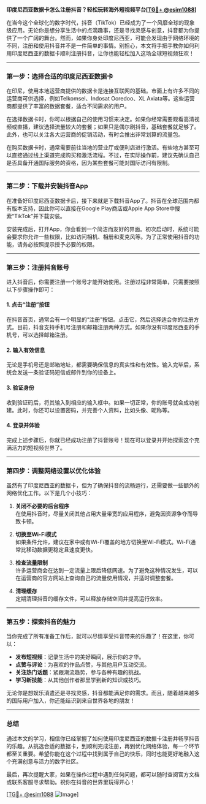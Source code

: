 **印度尼西亚数据卡怎么注册抖音？轻松玩转海外短视频平台[[TG💪+ @esim1088](https://t.me/s/esim1088)]**

在当今这个全球化的数字时代，抖音（TikTok）已经成为了一个风靡全球的现象级应用。无论你是想分享生活中的点滴趣事，还是寻找灵感与创意，抖音都为你提供了一个广阔的舞台。然而，如果你身处印度尼西亚，可能会发现由于网络环境的不同，注册和使用抖音并不是一件简单的事情。别担心，本文将手把手教你如何利用印度尼西亚的数据卡顺利注册抖音，让你也能轻松加入这场全球短视频狂欢！

---

### **第一步：选择合适的印度尼西亚数据卡**

在印尼，使用本地运营商提供的数据卡是连接互联网的基础。市面上有许多不同的运营商可供选择，例如Telkomsel、Indosat Ooredoo、XL Axiata等。这些运营商都提供了丰富的数据套餐，适合不同需求的用户。

在选择数据卡时，你可以根据自己的使用习惯来决定。如果你经常需要观看高清视频或直播，建议选择流量较大的套餐；如果只是偶尔刷抖音，基础套餐就足够了。此外，也可以关注各大运营商的促销活动，有时会推出非常划算的流量包。

在购买数据卡时，通常需要前往当地的营业厅或便利店进行激活。有些地方甚至可以直接通过线上渠道完成购买和激活流程。不过，在实际操作前，建议先确认自己是否具备开通国际服务的资格，因为某些套餐可能对国际访问有限制。

---

### **第二步：下载并安装抖音App**

在准备好印度尼西亚数据卡后，接下来就是下载抖音App了。抖音在全球范围内都有版本支持，因此你可以直接在Google Play商店或Apple App Store中搜索“TikTok”并下载安装。

安装完成后，打开App，你会看到一个简洁而友好的界面。初次启动时，系统可能会要求你允许一些权限，比如访问相机、相册和麦克风等。为了正常使用抖音的功能，请务必按照提示授予必要的权限。

---

### **第三步：注册抖音账号**

进入抖音后，你需要注册一个账号才能开始使用。注册过程非常简单，只需要按照以下步骤操作即可：

#### **1. 点击“注册”按钮**
在抖音首页，通常会有一个明显的“注册”按钮。点击它，然后选择适合你的注册方式。目前，抖音支持手机号注册和邮箱注册两种方式。如果你没有印度尼西亚的手机号，可以选择邮箱注册。

#### **2. 输入有效信息**
无论是手机号还是邮箱地址，都需要确保信息的真实性和有效性。输入完毕后，系统会发送一条验证码短信或邮件到你的设备上。

#### **3. 验证身份**
收到验证码后，将其输入到相应的输入框中。如果一切正常，你的账号就会成功创建。此时，你还可以设置密码，并完善个人资料，比如头像、昵称等。

#### **4. 登录并体验**
完成上述步骤后，你就已经成功注册了抖音账号！现在可以登录并开始探索这个充满活力的短视频世界了。

---

### **第四步：调整网络设置以优化体验**

虽然有了印度尼西亚的数据卡，但为了确保抖音的流畅运行，还需要做一些额外的网络优化工作。以下是几个小技巧：

1. **关闭不必要的后台程序**  
   在使用抖音时，尽量关闭其他占用大量带宽的应用程序，避免因资源争夺而导致卡顿。

2. **切换至Wi-Fi模式**  
   如果条件允许，建议在家中或有Wi-Fi覆盖的地方切换至Wi-Fi模式。Wi-Fi通常比移动数据更稳定且速度更快。

3. **检查流量限制**  
   许多运营商会在达到一定流量上限后降低网速。为了避免这种情况发生，可以在运营商的官方网站上查询自己的流量使用情况，并适时调整套餐。

4. **清理缓存**  
   定期清理抖音的缓存文件，可以释放存储空间并提高运行效率。

---

### **第五步：探索抖音的魅力**

当你完成了所有准备工作后，就可以尽情享受抖音带来的乐趣了！在这里，你可以：

- **发布短视频**：记录生活中的美好瞬间，展示你的才华。
- **点赞与评论**：为喜欢的作品点赞，与其他用户互动交流。
- **关注热门话题**：紧跟潮流趋势，参与各种有趣的挑战。
- **学习新技能**：从其他创作者那里学到新的知识或技巧。

无论你是想娱乐消遣还是寻找灵感，抖音都能满足你的需求。而且，随着越来越多的国际用户加入，你还能结识到来自世界各地的朋友！

---

### **总结**

通过本文的学习，相信你已经掌握了如何使用印度尼西亚的数据卡注册并畅享抖音的乐趣。从挑选合适的数据卡，到顺利完成注册，再到优化网络体验，每一个环节都至关重要。希望你能在这个过程中找到属于自己的快乐，同时也能更好地融入这个充满创意与活力的数字社区。

最后，再次提醒大家，如果在操作过程中遇到任何问题，都可以随时查阅官方文档或联系客服寻求帮助。祝你在抖音的世界里玩得开心！

[[TG💪+ @esim1088](https://t.me/s/esim1088) ![Image](https://i.postimg.cc/4NQfJmqS/Snipaste-2025-05-13-00-14-12.png)]